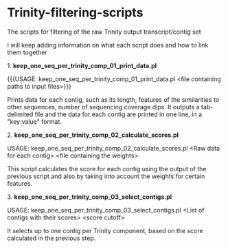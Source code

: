 Trinity-filtering-scripts
=========================

The scripts for filtering of the raw Trinity output transcript/contig set

I will keep adding information on what each script does and how to link them together

1\. <b>keep_one_seq_per_trinity_comp_01_print_data.pl</b>

{{{USAGE: keep_one_seq_per_trinity_comp_01_print_data.pl \<file containing paths to input files\>}}}

Prints data for each contig, such as its length, features of the similarities to other sequences, number of sequencing coverage dips. It outputs a tab-delimited file and the data for each contig are printed in one line, in a "key:value" format.

2\. <b>keep_one_seq_per_trinity_comp_02_calculate_scores.pl</b>

USAGE: keep_one_seq_per_trinity_comp_02_calculate_scores.pl \<Raw data for each contig\> \<file containing the weights\>

This script calculates the score for each contig using the output of the previous script and also by taking into account the weights for certain features.

3\. <b>keep_one_seq_per_trinity_comp_03_select_contigs.pl</b>

USAGE: keep_one_seq_per_trinity_comp_03_select_contigs.pl \<List of contigs with their scores\> \<score cutoff\>

It selects up to one contig per Trinity component, based on the score calculated in the previous step.
